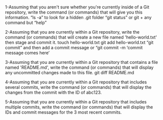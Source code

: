 1-Assuming that you aren't sure whether you're currently inside of a Git repository, write the command (or commands) that will give you this information.
“ls -a” to look for a hidden .git folder
“git status” or git + any command but “help”


2-Assuming that you are currently within a Git repository, write the command (or commands) that will create a new file named 'hello-world.txt' then stage and commit it.
touch hello-world.txt
git add hello-world.txt
“git commit” and then add a commit message
or
“git commit -m ‘commit message comes here’


3-Assuming that you are currently within a Git repository that contains a file named 'README.md', write the command (or commands) that will display any uncommitted changes made to this file.
git diff README.md

4-Assuming that you are currently within a Git repository that includes several commits, write the command (or commands) that will display the changes from the commit with the ID of abc123.


5-Assuming that you are currently within a Git repository that includes multiple commits, write the command (or commands) that will display the IDs and commit messages for the 3 most recent commits.

